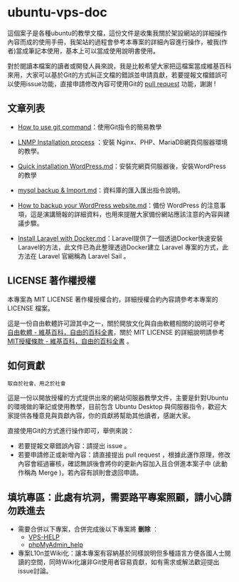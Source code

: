# ubuntu-vps-doc
這個案子是各種ubuntu的教學文檔，這份文件是收集我關於架設網站的詳細操作內容而成的使用手冊，我架站的過程會參考本專案的詳細內容進行操作，被我(作者)當成筆記本使用，基本上可以當成使用說明書使用。

對於閱讀本檔案的讀者或開發人員來說，我是比較希望大家把這檔案當成維基百科來用，大家可以基於Git的方式糾正文檔的錯誤並申請貢獻，若要提報文檔錯誤可以使用issue功能，直接申請修改內容可使用Git的 [pull request](https://help.github.com/en/github/collaborating-with-issues-and-pull-requests/about-pull-requests) 功能，謝謝 ! 

## 文章列表
* [How to use git command](https://github.com/toppy368/ubuntu-vps-doc/blob/master/How-to-use-git-command.md)：使用Git指令的簡易教學  

* [LNMP Installation process](https://github.com/toppy368/ubuntu-vps-doc/blob/master/LNMP-Installation-process.md) ：安裝 Nginx、PHP、MariaDB網頁伺服器環境的教學。  

* [Quick installation WordPress.md](https://github.com/toppy368/ubuntu-vps-doc/blob/master/Quick-installation-WordPress.md)：安裝完網頁伺服器後，安裝WordPress的教學  

* [mysql backup & Import.md](https://github.com/toppy368/ubuntu-vps-doc/blob/master/mysql-backup-&-Import.md)：資料庫的匯入匯出指令說明。

* [How to backup your WordPress website.md](https://github.com/toppy368/ubuntu-vps-doc/blob/master/How-to-backup-your-WordPress-website.md)：備份 WordPress 的注意事項，這是演講簡報的詳細資料，也用來提醒大家備份網站應該注意的內容與建議步驟。

* [Install Laravel with Docker.md](https://github.com/toppy368/ubuntu-vps-doc/blob/master/Install-Laravel-with-Docker.md)：Laravel提供了一個透過Docker快速安裝Laravel的方法，此文件已為此整理透過Docker建立 Laravel 專案的方式，此方法在 Laravel 官網稱為 Laravel Sail 。

## LICENSE 著作權授權
本專案為 MIT LICENSE 著作權授權合約，詳細授權合約內容請參考本專案的 LICENSE 檔案。  

這是一份自由軟體許可證其中之一，關於開放文化與自由軟體相關的說明可參考 [自由軟體 - 維基百科，自由的百科全書](https://zh.wikipedia.org/wiki/%E8%87%AA%E7%94%B1%E8%BD%AF%E4%BB%B6)，關於 MIT LICENSE 的詳細說明請參考 [MIT授權條款 - 維基百科，自由的百科全書](https://zh.wikipedia.org/wiki/MIT%E8%A8%B1%E5%8F%AF%E8%AD%89) 。

## 如何貢獻

    取自於社會、用之於社會

這是一份以開放授權的方式提供出來的網站伺服器教學文件，主要是針對Ubuntu的環境做的筆記或使用教學，目前包含 Ubuntu Desktop 與伺服器指令，歡迎大家提供各種意見與貢獻內容，你的貢獻將幫助其他讀者，感謝大家。

直接使用Git的方式進行操作即可，舉例來說：
* 若要提報文章錯誤內容：請提出 issue 。
* 若要申請修正或新增內容：請直接提出 pull request ，根據此運作原理，修改內容會經過審核，確認無誤後會將你的更新內容加入且合併進本案子中 (此動作稱為 Merge )，若內容有誤則會退回申請。

## 填坑專區：此處有坑洞，需要路平專案照顧，請小心請勿跌進去


* 需要合併以下專案，合併完成後以下專案將 **刪除** ：
    * [VPS-HELP](https://github.com/toppy368/VPS-HELP)
    * [phpMyAdmin_help](https://github.com/toppy368/phpMyAdmin_help)
* 專案L10n並Wiki化：讓本專案有容納基於同樣說明但多種語言方便各國人士閱讀的空間，同時Wiki化讓非Git使用者容易貢獻，如有需求或解法歡迎提出issue討論。
